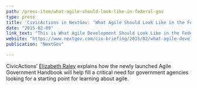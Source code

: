 ```yaml
---
path: /press-item/what-agile-should-look-like-in-federal-gov
type: press
title: 'CivicActions in NextGov: ‘What Agile Should Look Like in the Federal Government’'
date: "2015-02-09"
link_text: "This is What Agile Development Should Look Like in the Federal Government"
website: "https://www.nextgov.com/cio-briefing/2015/02/what-agile-development-should-look-federal-it/104919/"
publication: "NextGov"

---
```


CivicActions’ [Elizabeth Raley](https://civicactions.com/team/elizabeth-raley) explains how the newly launched Agile Government Handbook will help fill a critical need for government agencies looking for a starting point for learning about agile.
